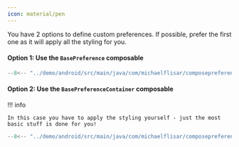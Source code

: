 ```yaml
---
icon: material/pen
---
```


You have 2 options to define custom preferences. If possible, prefer the first one as it will apply all the styling for you.

#### Option 1: Use the `BasePreference` composable

```kotlin
--8<-- "../demo/android/src/main/java/com/michaelflisar/composepreferences/demo/demos/PrefScreenDemo.kt:demo-custom1"
```

#### Option 2: Use the `BasePreferenceContainer` composable

!!! info

    In this case you have to apply the styling yourself - just the most basic stuff is done for you!

```kotlin
--8<-- "../demo/android/src/main/java/com/michaelflisar/composepreferences/demo/demos/PrefScreenDemo.kt:demo-custom2"
```
